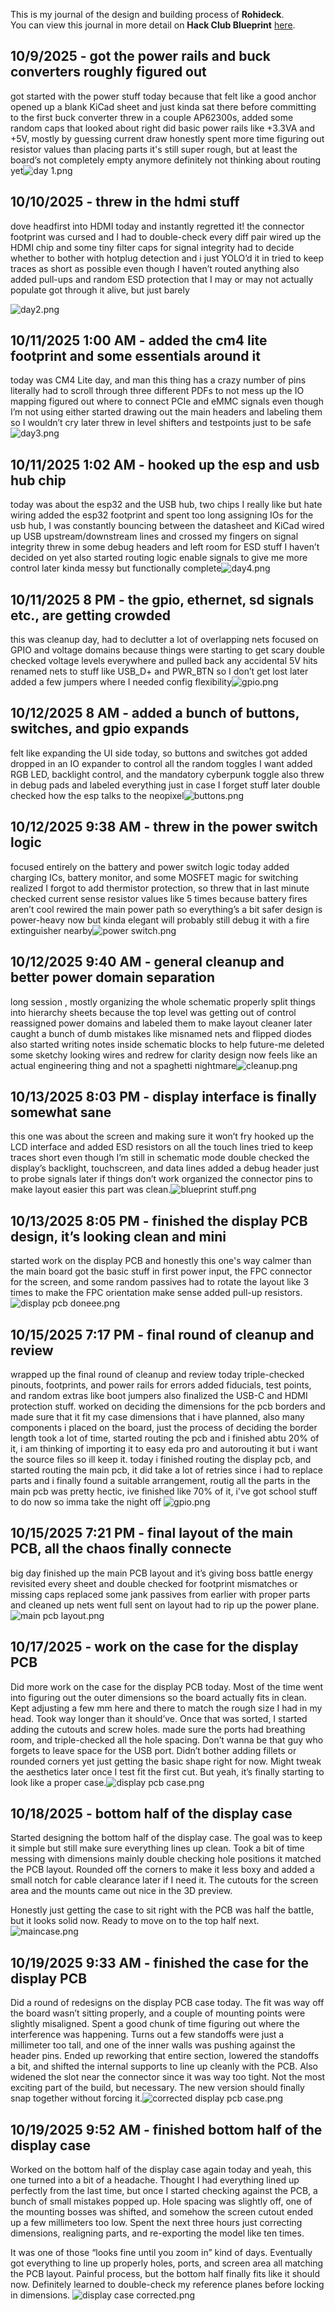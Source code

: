 <!--
  ===================    !!READ THIS NOTICE!!   ====================
  DO NOT edit this file manually. Your changes WILL BE OVERWRITTEN!
  This journal is auto generated and updated by Hack Club Blueprint.
  To edit this file, please edit your journal entries on Blueprint.
  ==================================================================
-->

This is my journal of the design and building process of **Rohideck**.  
You can view this journal in more detail on **Hack Club Blueprint** [here](https://blueprint.hackclub.com/projects/348).


## 10/9/2025 - got the power rails and buck converters roughly figured out  

got started with the power stuff today because that felt like a good anchor
opened up a blank KiCad sheet and just kinda sat there before committing to the first buck converter
threw in a couple AP62300s, added some random caps that looked about right
did basic power rails like +3.3VA and +5V, mostly by guessing current draw
honestly spent more time figuring out resistor values than placing parts
it's still super rough, but at least the board’s not completely empty anymore
definitely not thinking about routing yet![day 1.png](https://blueprint.hackclub.com/user-attachments/blobs/proxy/eyJfcmFpbHMiOnsiZGF0YSI6MTIzMCwicHVyIjoiYmxvYl9pZCJ9fQ==--4c5f583684176dfbddac1a05d51663791643253a/day%201.png)
  

## 10/10/2025 - threw in the hdmi stuff  

dove headfirst into HDMI today and instantly regretted it!
the connector footprint was cursed and I had to double-check every diff pair
wired up the HDMI chip and some tiny filter caps for signal integrity
had to decide whether to bother with hotplug detection and i just YOLO’d it in
tried to keep traces as short as possible even though I haven’t routed anything
also added pull-ups and random ESD protection that I may or may not actually populate
got through it alive, but just barely

![day2.png](https://blueprint.hackclub.com/user-attachments/blobs/proxy/eyJfcmFpbHMiOnsiZGF0YSI6MTM1MSwicHVyIjoiYmxvYl9pZCJ9fQ==--49d7d89f84e8693ed5babf6b7e2cd3abce66a3f0/day2.png)
  

## 10/11/2025 1:00 AM - added the cm4 lite footprint and some essentials around it  

today was CM4 Lite day, and man this thing has a crazy number of pins
literally had to scroll through three different PDFs to not mess up the IO mapping
figured out where to connect PCIe and eMMC signals even though I’m not using either
started drawing out the main headers and labeling them so I wouldn’t cry later
threw in level shifters and testpoints just to be safe![day3.png](https://blueprint.hackclub.com/user-attachments/blobs/proxy/eyJfcmFpbHMiOnsiZGF0YSI6MTQ4NSwicHVyIjoiYmxvYl9pZCJ9fQ==--efd85f72346e42830c84962ea838c18fade0c178/day3.png)
  

## 10/11/2025 1:02 AM - hooked up the esp and usb hub chip  

today was about the esp32 and the USB hub, two chips I really like but hate wiring
added the esp32 footprint and spent too long assigning IOs
for the usb hub, I was constantly bouncing between the datasheet and KiCad
wired up USB upstream/downstream lines and crossed my fingers on signal integrity
threw in some debug headers and left room for ESD stuff I haven’t decided on yet
also started routing logic enable signals to give me more control later
kinda messy but functionally complete![day4.png](https://blueprint.hackclub.com/user-attachments/blobs/proxy/eyJfcmFpbHMiOnsiZGF0YSI6MTQ4NiwicHVyIjoiYmxvYl9pZCJ9fQ==--fd94e24be29d5c38b869675385ff19243a17c339/day4.png)
  

## 10/11/2025 8 PM - the gpio, ethernet, sd signals etc., are getting crowded  

this was cleanup day, had to declutter a lot of overlapping nets
focused on GPIO and voltage domains because things were starting to get scary
double checked voltage levels everywhere and pulled back any accidental 5V hits
renamed nets to stuff like USB_D+ and PWR_BTN so I don’t get lost later
added a few jumpers where I needed config flexibility![gpio.png](https://blueprint.hackclub.com/user-attachments/blobs/proxy/eyJfcmFpbHMiOnsiZGF0YSI6MTYxMCwicHVyIjoiYmxvYl9pZCJ9fQ==--f982bf6c752e0e6e82c77e3ed0b15de5d7ac2dd7/gpio.png)
  

## 10/12/2025 8 AM - added a bunch of buttons, switches, and gpio expands  

felt like expanding the UI side today, so buttons and switches got added
dropped in an IO expander to control all the random toggles I want
added RGB LED, backlight control, and the mandatory cyberpunk toggle
also threw in debug pads and labeled everything just in case I forget stuff later
double checked how the esp talks to the neopixel![buttons.png](https://blueprint.hackclub.com/user-attachments/blobs/proxy/eyJfcmFpbHMiOnsiZGF0YSI6MTc0MCwicHVyIjoiYmxvYl9pZCJ9fQ==--bea606db09a49f9c9629447154d89016010342b1/buttons.png)
  

## 10/12/2025 9:38 AM - threw in the power switch logic  

focused entirely on the battery and power switch logic today
added charging ICs, battery monitor, and some MOSFET magic for switching
realized I forgot to add thermistor protection, so threw that in last minute
checked current sense resistor values like 5 times because battery fires aren’t cool
rewired the main power path so everything’s a bit safer
design is power-heavy now but kinda elegant
will probably still debug it with a fire extinguisher nearby![power switch.png](https://blueprint.hackclub.com/user-attachments/blobs/proxy/eyJfcmFpbHMiOnsiZGF0YSI6MTc0NCwicHVyIjoiYmxvYl9pZCJ9fQ==--e7bb61ba90cab78b7df135d8d4a798329d68e11c/power%20switch.png)
  

## 10/12/2025 9:40 AM - general cleanup and better power domain separation  

long session , mostly organizing the whole schematic properly
split things into hierarchy sheets because the top level was getting out of control
reassigned power domains and labeled them to make layout cleaner later
caught a bunch of dumb mistakes like misnamed nets and flipped diodes
also started writing notes inside schematic blocks to help future-me
deleted some sketchy looking wires and redrew for clarity
design now feels like an actual engineering thing and not a spaghetti nightmare![cleanup.png](https://blueprint.hackclub.com/user-attachments/blobs/proxy/eyJfcmFpbHMiOnsiZGF0YSI6MTc0NSwicHVyIjoiYmxvYl9pZCJ9fQ==--d0735bf9bcca186518cf2607a27d0dadca2b5570/cleanup.png)
  

## 10/13/2025 8:03 PM - display interface is finally somewhat sane	  

this one was about the screen and making sure it won’t fry
hooked up the LCD interface and added ESD resistors on all the touch lines
tried to keep traces short even though I’m still in schematic mode
double checked the display’s backlight, touchscreen, and data lines
added a debug header just to probe signals later if things don’t work
organized the connector pins to make layout easier
this part was clean.![blueprint stuff.png](https://blueprint.hackclub.com/user-attachments/blobs/proxy/eyJfcmFpbHMiOnsiZGF0YSI6MjAwMiwicHVyIjoiYmxvYl9pZCJ9fQ==--de6eac190f84afec7f4474a248ebf7cebad02246/blueprint%20stuff.png)
  

## 10/13/2025 8:05 PM - finished the display PCB design, it’s looking clean and mini  

started work on the display PCB and honestly this one's way calmer than the main board
got the basic stuff in first power input, the FPC connector for the screen, and some random passives
had to rotate the layout like 3 times to make the FPC orientation make sense
added pull-up resistors.![display pcb doneee.png](https://blueprint.hackclub.com/user-attachments/blobs/proxy/eyJfcmFpbHMiOnsiZGF0YSI6MjAwMywicHVyIjoiYmxvYl9pZCJ9fQ==--b987bba5993dd67100762fb9fdcc1a27fcc8db02/display%20pcb%20doneee.png)
  

## 10/15/2025 7:17 PM - final round of cleanup and review  

wrapped up the final round of cleanup and review today
triple-checked pinouts, footprints, and power rails for errors
added fiducials, test points, and random extras like boot jumpers
also finalized the USB-C and HDMI protection stuff. worked on deciding the dimensions for the pcb borders and made sure that it fit my case dimensions that i have planned, also many components i placed on the board, just the process of deciding the border length took a lot of time, started routing the pcb and i finished abtu 20% of it, i am thinking of importing it to easy eda pro and autorouting it but i want the source files so ill keep it. today i finished routing the display pcb, and started routing the main pcb, it did take a lot of retries since i had to replace parts and i finally found a suitable arrangement, routig all the parts in the main pcb was pretty hectic, ive finished like 70% of it, i've got school stuff to do now so imma take the night off
![gpio.png](https://blueprint.hackclub.com/user-attachments/blobs/proxy/eyJfcmFpbHMiOnsiZGF0YSI6MjM0NiwicHVyIjoiYmxvYl9pZCJ9fQ==--348c40f1cdab6ddb6df3eb486af41170132dfe9e/gpio.png)
  

## 10/15/2025 7:21 PM - final layout of the main PCB, all the chaos finally connecte  

big day finished up the main PCB layout and it’s giving boss battle energy
revisited every sheet and double checked for footprint mismatches or missing caps
replaced some jank passives from earlier with proper parts and cleaned up nets
went full sent on layout had to rip up the power plane.![main pcb layout.png](https://blueprint.hackclub.com/user-attachments/blobs/proxy/eyJfcmFpbHMiOnsiZGF0YSI6MjM0NywicHVyIjoiYmxvYl9pZCJ9fQ==--24f35a016bf4210d20188105e9a24a40fe8bca50/main%20pcb%20layout.png)
  

## 10/17/2025 - work on the case for the display PCB  

Did more work on the case for the display PCB today. Most of the time went into figuring out the outer dimensions so the board actually fits in clean. Kept adjusting a few mm here and there to match the rough size I had in my head. Took way longer than it should’ve. Once that was sorted, I started adding the cutouts and screw holes. made sure the ports had breathing room, and triple-checked all the hole spacing. Don’t wanna be that guy who forgets to leave space for the USB port. Didn’t bother adding fillets or rounded corners yet just getting the basic shape right for now. Might tweak the aesthetics later once I test fit the first cut. But yeah, it’s finally starting to look like a proper case.![display pcb case.png](https://blueprint.hackclub.com/user-attachments/blobs/proxy/eyJfcmFpbHMiOnsiZGF0YSI6MjY5MywicHVyIjoiYmxvYl9pZCJ9fQ==--e3359f4fab648496f90df3fa7bed329ea29b67e6/display%20pcb%20case.png)
  

## 10/18/2025 - bottom half of the display case  

Started designing the bottom half of the display case. The goal was to keep it simple but still make sure everything lines up clean. Took a bit of time messing with dimensions mainly double checking hole positions it matched the PCB layout. Rounded off the corners to make it less boxy and added a small notch for cable clearance later if I need it. The cutouts for the screen area and the mounts came out nice in the 3D preview.

Honestly just getting the case to sit right with the PCB was half the battle, but it looks solid now. Ready to move on to the top half next.![maincase.png](https://blueprint.hackclub.com/user-attachments/blobs/proxy/eyJfcmFpbHMiOnsiZGF0YSI6MjY5NCwicHVyIjoiYmxvYl9pZCJ9fQ==--69ba98167016cc9c3f458bbf26f3bf3916cb5ab6/maincase.png)
  

## 10/19/2025 9:33 AM - finished the case for the display PCB  

Did a round of redesigns on the display PCB case today. The fit was way off the board wasn’t sitting properly, and a couple of mounting points were slightly misaligned. Spent a good chunk of time figuring out where the interference was happening. Turns out a few standoffs were just a millimeter too tall, and one of the inner walls was pushing against the header pins. Ended up reworking that entire section, lowered the standoffs a bit, and shifted the internal supports to line up cleanly with the PCB. Also widened the slot near the connector since it was way too tight. Not the most exciting part of the build, but necessary. The new version should finally snap together without forcing it.![corrected display pcb case.png](https://blueprint.hackclub.com/user-attachments/blobs/proxy/eyJfcmFpbHMiOnsiZGF0YSI6MzE3NSwicHVyIjoiYmxvYl9pZCJ9fQ==--898391bb9149ad6ece0985337daaa9129c2228fe/corrected%20display%20pcb%20case.png)
  

## 10/19/2025 9:52 AM - finished bottom half of the display case  

Worked on the bottom half of the display case again today and yeah, this one turned into a bit of a headache. Thought I had everything lined up perfectly from the last time, but once I started checking against the PCB, a bunch of small mistakes popped up. Hole spacing was slightly off, one of the mounting bosses was shifted, and somehow the screen cutout ended up a few millimeters too low. Spent the next three hours just correcting dimensions, realigning parts, and re-exporting the model like ten times.

It was one of those “looks fine until you zoom in” kind of days. Eventually got everything to line up properly holes, ports, and screen area all matching the PCB layout. Painful process, but the bottom half finally fits like it should now. Definitely learned to double-check my reference planes before locking in dimensions.
![display case corrected.png](https://blueprint.hackclub.com/user-attachments/blobs/proxy/eyJfcmFpbHMiOnsiZGF0YSI6MzE4OCwicHVyIjoiYmxvYl9pZCJ9fQ==--78910dbe7a8917f4891cb697ac98bca9500f9b5c/display%20case%20corrected.png)

  

